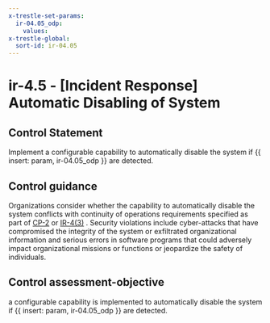 ```yaml
---
x-trestle-set-params:
  ir-04.05_odp:
    values:
x-trestle-global:
  sort-id: ir-04.05
---
```


# ir-4.5 - \[Incident Response\] Automatic Disabling of System

## Control Statement

Implement a configurable capability to automatically disable the system if {{ insert: param, ir-04.05_odp }} are detected.

## Control guidance

Organizations consider whether the capability to automatically disable the system conflicts with continuity of operations requirements specified as part of [CP-2](#cp-2) or [IR-4(3)](#ir-4.3) . Security violations include cyber-attacks that have compromised the integrity of the system or exfiltrated organizational information and serious errors in software programs that could adversely impact organizational missions or functions or jeopardize the safety of individuals.

## Control assessment-objective

a configurable capability is implemented to automatically disable the system if {{ insert: param, ir-04.05_odp }} are detected.
